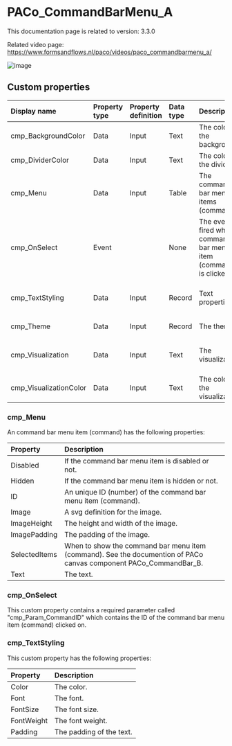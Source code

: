 # PACo_CommandBarMenu_A

This documentation page is related to version: 3.3.0

Related video page: https://www.formsandflows.nl/paco/videos/paco_commandbarmenu_a/

![image](https://github.com/formsandflows/PACo/assets/35654198/45b79e8c-b3c2-47bf-883d-1e5f8d0546cc)

## Custom properties

| Display name | Property type | Property definition | Data type | Description | Memo
| :--- | :--- | :--- | :--- | :--- | :--- |
| cmp_BackgroundColor | Data | Input | Text | The color of the background. | |
| cmp_DividerColor | Data | Input | Text | The color of the divider. | |
| cmp_Menu | Data | Input | Table | The command bar menu items (commands). | See the documention about cmp_Menu below. |
| cmp_OnSelect | Event | | None | The event fired when a command bar menu item (command) is clicked on. | See the documention about cmp_OnSelect below. |
| cmp_TextStyling | Data | Input | Record | Text properties. | See the documention about cmp_TextStyling below. |
| cmp_Theme | Data | Input | Record | The theme. | See the documention on theming. |
| cmp_Visualization | Data | Input | Text | The visualization. | See the documention of PACo canvas component PACo_Visualization_A. |
| cmp_VisualizationColor | Data | Input | Text | The color of the visualization. | |

### cmp_Menu
An command bar menu item (command) has the following properties:

| Property | Description |
| :--- | :--- |
| Disabled | If the command bar menu item is disabled or not. |
| Hidden | If the command bar menu item is hidden or not. |
| ID | An unique ID (number) of the command bar menu item (command). |
| Image | A svg definition for the image. |
| ImageHeight | The height and width of the image. |
| ImagePadding | The padding of the image. |
| SelectedItems | When to show the command bar menu item (command). See the documention of PACo canvas component PACo_CommandBar_B. |
| Text | The text. |

### cmp_OnSelect
This custom property contains a required parameter called "cmp_Param_CommandID" which contains the ID of the command bar menu item (command) clicked on.

### cmp_TextStyling
This custom property has the following properties:

| Property | Description |
| :--- | :--- |
| Color | The color. |
| Font | The font. |
| FontSize | The font size. |
| FontWeight | The font weight. |
| Padding | The padding of the text. |
